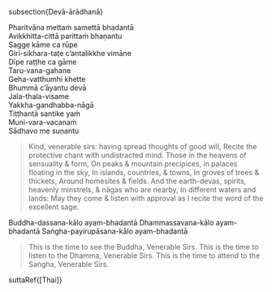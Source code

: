 subsection{Devā-ārādhanā}

Pharitvāna mettaṁ samettā bhadantā\
Avikkhitta-cittā parittaṁ bhaṇantu\
Sagge kāme ca rūpe\
Giri-sikhara-taṭe c’antalikkhe vimāne\
Dīpe raṭṭhe ca gāme\
Taru-vana-gahane\
Geha-vatthumhi khette\
Bhummā c’āyantu devā\
Jala-thala-visame\
Yakkha-gandhabba-nāgā\
Tiṭṭhantā santike yaṁ\
Muni-vara-vacanaṁ\
Sādhavo me suṇantu

<div class="english">

> Kind, venerable sirs: having spread thoughts of good will,
> Recite the protective chant with undistracted mind.
> Those in the heavens of sensuality & form,
> On peaks & mountain precipices, in palaces floating in the sky,
> In islands, countries, & towns,
> In groves of trees & thickets,
> Around homesites & fields.
> And the earth-devas, spirits, heavenly minstrels, & nāgas who are nearby,
> In different waters and lands:
> May they come & listen with approval as I recite the word of the excellent sage.

</div>

Buddha-dassana-kālo ayam-bhadantā
Dhammassavana-kālo ayam-bhadantā
Saṅgha-payirupāsana-kālo ayam-bhadantā

><div class="english">

> This is the time to see the Buddha, Venerable Sirs.
> This is the time to listen to the Dhamma, Venerable Sirs.
> This is the time to attend to the Saṅgha, Venerable Sirs.

</div>

suttaRef{[Thai]}
